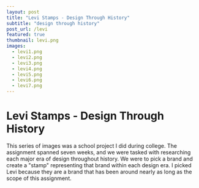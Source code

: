 ```yaml
---
layout: post
title: "Levi Stamps - Design Through History"
subtitle: "design through history"
post_url: /levi
featured: true
thumbnail: levi.png
images:
  - levi1.png
  - levi2.png
  - levi3.png
  - levi4.png
  - levi5.png
  - levi6.png
  - levi7.png
---
```


# Levi Stamps - Design Through History

This series of images was a school project I did during college. The assignment spanned seven weeks,
and we were tasked with researching each major era of design throughout history. We were to pick a
brand and create a "stamp" representing that brand within each design era. I picked Levi because
they are a brand that has been around nearly as long as the scope of this assignment.
